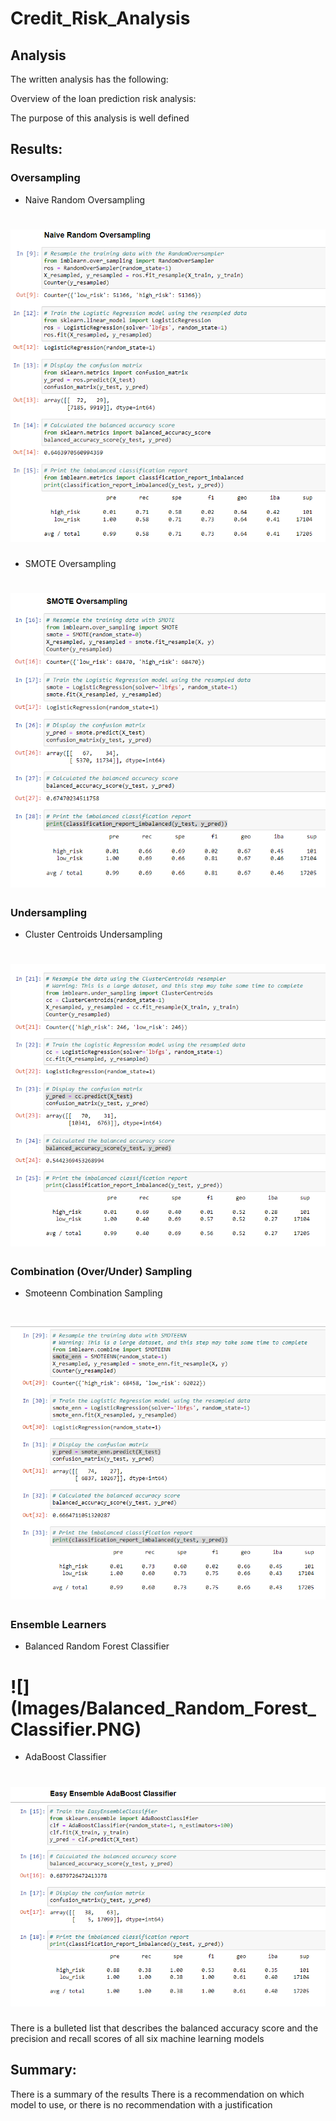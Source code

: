 # Credit_Risk_Analysis
## Analysis
The written analysis has the following:

Overview of the loan prediction risk analysis:

The purpose of this analysis is well defined 
## Results:
### Oversampling
* Naive Random Oversampling
# ![](Images/Naive.PNG)
* SMOTE Oversampling
# ![](Images/Smote.PNG)
### Undersampling
* Cluster Centroids Undersampling
# ![](Images/Cluster_Centroids.PNG)
### Combination (Over/Under) Sampling
* Smoteenn Combination Sampling
# ![](Images/Smoteenn.PNG)
### Ensemble Learners 
* Balanced Random Forest Classifier
# ![](Images/Balanced_Random_Forest_ Classifier.PNG)
* AdaBoost Classifier
# ![](Images/AdaBoost.PNG)


There is a bulleted list that describes the balanced accuracy score and the precision and recall scores of all six machine learning models 
## Summary:

There is a summary of the results 
There is a recommendation on which model to use, or there is no recommendation with a justification 
